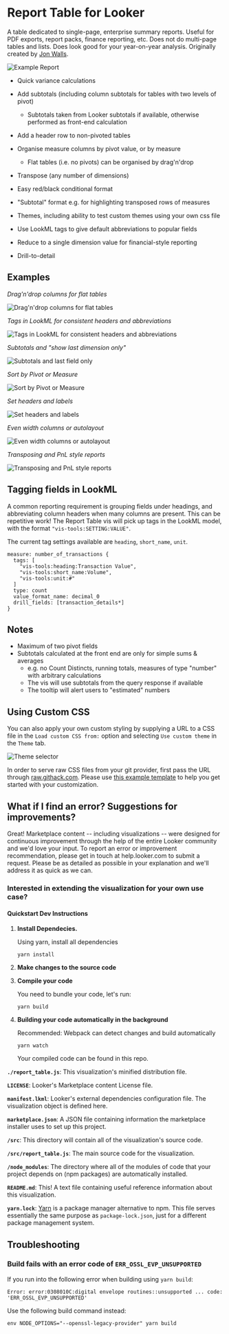 # Report Table for Looker

A table dedicated to single-page, enterprise summary reports. Useful for PDF
exports, report packs, finance reporting, etc. Does not do multi-page tables and
lists. Does look good for your year-on-year analysis. Originally created by [Jon
Walls](https://github.com/ContrastingSounds/vis-report_table).

![Example Report](docs/marketplace_image.png)

- Quick variance calculations
- Add subtotals (including column subtotals for tables with two levels of pivot)

  - Subtotals taken from Looker subtotals if available, otherwise performed as
    front-end calculation

- Add a header row to non-pivoted tables
- Organise measure columns by pivot value, or by measure

  - Flat tables (i.e. no pivots) can be organised by drag'n'drop

- Transpose (any number of dimensions)
- Easy red/black conditional format
- "Subtotal" format e.g. for highlighting transposed rows of measures
- Themes, including ability to test custom themes using your own css file
- Use LookML tags to give default abbreviations to popular fields
- Reduce to a single dimension value for financial-style reporting
- Drill-to-detail

## Examples

_Drag'n'drop columns for flat tables_

![Drag'n'drop columns for flat tables](docs/report_table_01_drag_and_drop.gif)

_Tags in LookML for consistent headers and abbreviations_

![Tags in LookML for consistent headers and abbreviations](docs/report_table_02_auto_headers_and_abbreviations.gif)

_Subtotals and "show last dimension only"_

![Subtotals and last field only](docs/report_table_03_subtotals_and_last_field_only.gif)

_Sort by Pivot or Measure_

![Sort by Pivot or Measure](docs/report_table_04_sort_by_pivot_or_measure.gif)

_Set headers and labels_

![Set headers and labels](docs/report_table_05_change_headers.gif)

_Even width columns or autolayout_

![Even width columns or autolayout](docs/report_table_06_even_width_or_auto_layout.gif)

_Transposing and PnL style reports_

![Transposing and PnL style reports](docs/report_table_07_PnL_transpose_theme.gif)

## Tagging fields in LookML

A common reporting requirement is grouping fields under headings, and
abbreviating column headers when many columns are present. This can be
repetitive work! The Report Table vis will pick up tags in the LookML model,
with the format `"vis-tools:SETTING:VALUE"`.

The current tag settings available are `heading`, `short_name`, `unit`.

    measure: number_of_transactions {
      tags: [
        "vis-tools:heading:Transaction Value",
        "vis-tools:short_name:Volume",
        "vis-tools:unit:#"
      ]
      type: count
      value_format_name: decimal_0
      drill_fields: [transaction_details*]
    }

## Notes

- Maximum of two pivot fields
- Subtotals calculated at the front end are only for simple sums & averages
  - e.g. no Count Distincts, running totals, measures of type "number" with
    arbitrary calculations
  - The vis will use subtotals from the query response if available
  - The tooltip will alert users to "estimated" numbers

## Using Custom CSS

You can also apply your own custom styling by supplying a URL to a CSS file in
the `Load custom CSS from:` option and selecting `Use custom theme` in the
`Theme` tab.

![Theme selector](/docs/custom_theme.png)

In order to serve raw CSS files from your git provider, first pass the URL
through [raw.githack.com](https://raw.githack.com/). Please use [this example
template](/src/theme_custom_template.css) to help you get started with your
customization.

## What if I find an error? Suggestions for improvements?

Great! Marketplace content -- including visualizations -- were designed for
continuous improvement through the help of the entire Looker community and we'd
love your input. To report an error or improvement recommendation, please get
in touch at help.looker.com to submit a request. Please be as detailed as
possible in your explanation and we'll address it as quick as we can.

### Interested in extending the visualization for your own use case?

#### Quickstart Dev Instructions

1.  **Install Dependecies.**

    Using yarn, install all dependencies

    ```shell
    yarn install
    ```

2.  **Make changes to the source code**

3.  **Compile your code**

    You need to bundle your code, let's run:

    ```shell
    yarn build
    ```

4.  **Building your code automatically in the background**

    Recommended: Webpack can detect changes and build automatically

    ```shell
    yarn watch
    ```

    Your compiled code can be found in this repo.

**`./report_table.js`**: This visualization's minified distribution file.

**`LICENSE`**: Looker's Marketplace content License file.

**`manifest.lkml`**: Looker's external dependencies configuration file. The visualization object is defined here.

**`marketplace.json`**: A JSON file containing information the marketplace installer uses to set up this project.

**`/src`**: This directory will contain all of the visualization's source code.

**`/src/report_table.js`**: The main source code for the visualization.

**`/node_modules`**: The directory where all of the modules of code that your project depends on (npm packages) are automatically installed.

**`README.md`**: This! A text file containing useful reference information about this visualization.

**`yarn.lock`**: [Yarn](https://yarnpkg.com/) is a package manager alternative to npm. This file serves essentially the same purpose as `package-lock.json`, just for a different package management system.

## Troubleshooting

### Build fails with an error code of `ERR_OSSL_EVP_UNSUPPORTED`

If you run into the following error when building using `yarn build`:

```shell
Error: error:0308010C:digital envelope routines::unsupported ... code: 'ERR_OSSL_EVP_UNSUPPORTED'
```

Use the following build command instead:

```shell
env NODE_OPTIONS="--openssl-legacy-provider" yarn build
```
